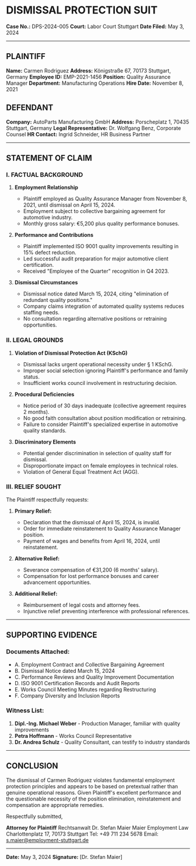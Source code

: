# DISMISSAL PROTECTION SUIT

**Case No.:** DPS-2024-005
**Court:** Labor Court Stuttgart
**Date Filed:** May 3, 2024

---

## PLAINTIFF
**Name:** Carmen Rodriguez
**Address:** Königstraße 67, 70173 Stuttgart, Germany
**Employee ID:** EMP-2021-1456
**Position:** Quality Assurance Manager
**Department:** Manufacturing Operations
**Hire Date:** November 8, 2021

## DEFENDANT
**Company:** AutoParts Manufacturing GmbH
**Address:** Porscheplatz 1, 70435 Stuttgart, Germany
**Legal Representative:** Dr. Wolfgang Benz, Corporate Counsel
**HR Contact:** Ingrid Schneider, HR Business Partner

---

## STATEMENT OF CLAIM

### I. FACTUAL BACKGROUND

1. **Employment Relationship**
   - Plaintiff employed as Quality Assurance Manager from November 8, 2021, until dismissal on April 15, 2024.
   - Employment subject to collective bargaining agreement for automotive industry.
   - Monthly gross salary: €5,200 plus quality performance bonuses.

2. **Performance and Contributions**
   - Plaintiff implemented ISO 9001 quality improvements resulting in 15% defect reduction.
   - Led successful audit preparation for major automotive client certification.
   - Received "Employee of the Quarter" recognition in Q4 2023.

3. **Dismissal Circumstances**
   - Dismissal notice dated March 15, 2024, citing "elimination of redundant quality positions."
   - Company claims integration of automated quality systems reduces staffing needs.
   - No consultation regarding alternative positions or retraining opportunities.

### II. LEGAL GROUNDS

1. **Violation of Dismissal Protection Act (KSchG)**
   - Dismissal lacks urgent operational necessity under § 1 KSchG.
   - Improper social selection ignoring Plaintiff's performance and family status.
   - Insufficient works council involvement in restructuring decision.

2. **Procedural Deficiencies**
   - Notice period of 30 days inadequate (collective agreement requires 2 months).
   - No good faith consultation about position modification or retraining.
   - Failure to consider Plaintiff's specialized expertise in automotive quality standards.

3. **Discriminatory Elements**
   - Potential gender discrimination in selection of quality staff for dismissal.
   - Disproportionate impact on female employees in technical roles.
   - Violation of General Equal Treatment Act (AGG).

### III. RELIEF SOUGHT

The Plaintiff respectfully requests:

1. **Primary Relief:**
   - Declaration that the dismissal of April 15, 2024, is invalid.
   - Order for immediate reinstatement to Quality Assurance Manager position.
   - Payment of wages and benefits from April 16, 2024, until reinstatement.

2. **Alternative Relief:**
   - Severance compensation of €31,200 (6 months' salary).
   - Compensation for lost performance bonuses and career advancement opportunities.

3. **Additional Relief:**
   - Reimbursement of legal costs and attorney fees.
   - Injunctive relief preventing interference with professional references.

---

## SUPPORTING EVIDENCE

### Documents Attached:
- A. Employment Contract and Collective Bargaining Agreement
- B. Dismissal Notice dated March 15, 2024
- C. Performance Reviews and Quality Improvement Documentation
- D. ISO 9001 Certification Records and Audit Reports
- E. Works Council Meeting Minutes regarding Restructuring
- F. Company Diversity and Inclusion Reports

### Witness List:
1. **Dipl.-Ing. Michael Weber** - Production Manager, familiar with quality improvements
2. **Petra Hoffmann** - Works Council Representative
3. **Dr. Andrea Schulz** - Quality Consultant, can testify to industry standards

---

## CONCLUSION

The dismissal of Carmen Rodriguez violates fundamental employment protection principles and appears to be based on pretextual rather than genuine operational reasons. Given Plaintiff's excellent performance and the questionable necessity of the position elimination, reinstatement and compensation are appropriate remedies.

Respectfully submitted,

**Attorney for Plaintiff**
Rechtsanwalt Dr. Stefan Maier
Maier Employment Law
Charlottenplatz 17, 70173 Stuttgart
Tel: +49 711 234 5678
Email: s.maier@employment-stuttgart.de

---

**Date:** May 3, 2024
**Signature:** [Dr. Stefan Maier]
